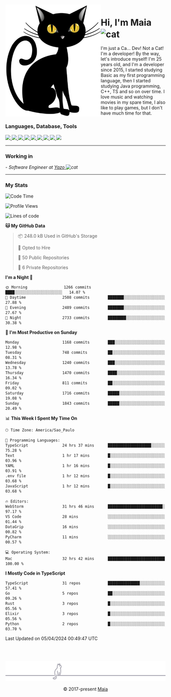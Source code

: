 <img align="left" src="https://raw.githubusercontent.com/gabrielmaialva33/gabrielmaialva33/master/assets/cat_0.png" alt="Stats" width="300px">

<h1 align="left">Hi, I'm Maia 
<img src="https://emojis.slackmojis.com/emojis/images/1643509834/36299/black-cat.gif?1643509834" width="50" height="60" align="center"  alt="cat"/>
</h1>

I'm just a Ca... Dev! Not a Cat! I'm a developer! By the way, let's introduce myself!
I'm 25 years old, and I'm a developer since 2015, I started studying Basic as my first programming
language, then I started studying Java programming, C++, TS and so on over time.
I love music and watching movies in my spare time, I also like to play games, but I don't have much time for that.

<h3 align="left">Languages, Database, Tools</h3>
<p>
  <a href="https://www.typescriptlang.org">
    <img src="https://skillicons.dev/icons?i=ts" />
  </a>
  <a href="https://go.dev">
    <img src="https://skillicons.dev/icons?i=go" />
  </a>
  <a href="https://www.python.org">
    <img src="https://skillicons.dev/icons?i=python" />
  </a>
  <a href="https://gradle.org">
    <img src="https://skillicons.dev/icons?i=gradle" />
  </a>
  <a href="https://redis.io">
    <img src="https://skillicons.dev/icons?i=redis" />
  </a>
  <a href="https://www.mongodb.com">
    <img src="https://skillicons.dev/icons?i=mongodb" />
  </a>
  <a href="https://nodejs.org">
    <img src="https://skillicons.dev/icons?i=nodejs" />
  </a>
  <a href="https://www.javascript.com">
    <img src="https://skillicons.dev/icons?i=js" />
  </a>
  <a href="https://www.docker.com">
    <img src="https://skillicons.dev/icons?i=docker" />
  </a>
</p>

<hr/>

<h3>Working in</h3>

<p><em> - Software Engineer at <a href="[https://pdasolucoes.com.br](https://yazo.com.br/)">Yazo
</a><img src="https://media.giphy.com/media/WUlplcMpOCEmTGBtBW/giphy.gif" width="30" alt="cat"> 
</em></p>

<hr/>

### My Stats

<!--START_SECTION:waka-->
![Code Time](http://img.shields.io/badge/Code%20Time-4%2C094%20hrs%2052%20mins-blue)

![Profile Views](http://img.shields.io/badge/Profile%20Views-16-blue)

![Lines of code](https://img.shields.io/badge/From%20Hello%20World%20I%27ve%20Written-2.5%20million%20lines%20of%20code-blue)

**🐱 My GitHub Data** 

> 📦 248.0 kB Used in GitHub's Storage 
 > 
> 💼 Opted to Hire
 > 
> 📜 50 Public Repositories 
 > 
> 🔑 6 Private Repositories 
 > 
**I'm a Night 🦉** 

```text
🌞 Morning                1266 commits        ████░░░░░░░░░░░░░░░░░░░░░   14.07 % 
🌆 Daytime                2508 commits        ███████░░░░░░░░░░░░░░░░░░   27.88 % 
🌃 Evening                2489 commits        ███████░░░░░░░░░░░░░░░░░░   27.67 % 
🌙 Night                  2733 commits        ████████░░░░░░░░░░░░░░░░░   30.38 % 
```
📅 **I'm Most Productive on Sunday** 

```text
Monday                   1168 commits        ███░░░░░░░░░░░░░░░░░░░░░░   12.98 % 
Tuesday                  748 commits         ██░░░░░░░░░░░░░░░░░░░░░░░   08.31 % 
Wednesday                1240 commits        ███░░░░░░░░░░░░░░░░░░░░░░   13.78 % 
Thursday                 1470 commits        ████░░░░░░░░░░░░░░░░░░░░░   16.34 % 
Friday                   811 commits         ██░░░░░░░░░░░░░░░░░░░░░░░   09.02 % 
Saturday                 1716 commits        █████░░░░░░░░░░░░░░░░░░░░   19.08 % 
Sunday                   1843 commits        █████░░░░░░░░░░░░░░░░░░░░   20.49 % 
```


📊 **This Week I Spent My Time On** 

```text
🕑︎ Time Zone: America/Sao_Paulo

💬 Programming Languages: 
TypeScript               24 hrs 37 mins      ███████████████████░░░░░░   75.28 % 
Text                     1 hr 17 mins        █░░░░░░░░░░░░░░░░░░░░░░░░   03.96 % 
YAML                     1 hr 16 mins        █░░░░░░░░░░░░░░░░░░░░░░░░   03.91 % 
.env file                1 hr 12 mins        █░░░░░░░░░░░░░░░░░░░░░░░░   03.68 % 
JavaScript               1 hr 12 mins        █░░░░░░░░░░░░░░░░░░░░░░░░   03.68 % 

🔥 Editors: 
WebStorm                 31 hrs 46 mins      ████████████████████████░   97.17 % 
VS Code                  28 mins             ░░░░░░░░░░░░░░░░░░░░░░░░░   01.44 % 
DataGrip                 16 mins             ░░░░░░░░░░░░░░░░░░░░░░░░░   00.82 % 
PyCharm                  11 mins             ░░░░░░░░░░░░░░░░░░░░░░░░░   00.57 % 

💻 Operating System: 
Mac                      32 hrs 42 mins      █████████████████████████   100.00 % 
```

**I Mostly Code in TypeScript** 

```text
TypeScript               31 repos            ██████████████░░░░░░░░░░░   57.41 % 
Go                       5 repos             ██░░░░░░░░░░░░░░░░░░░░░░░   09.26 % 
Rust                     3 repos             █░░░░░░░░░░░░░░░░░░░░░░░░   05.56 % 
Elixir                   3 repos             █░░░░░░░░░░░░░░░░░░░░░░░░   05.56 % 
Python                   2 repos             █░░░░░░░░░░░░░░░░░░░░░░░░   03.70 % 
```




 Last Updated on 05/04/2024 00:49:47 UTC
<!--END_SECTION:waka-->


<br/>
<br/>

<p align="center"><img src="https://raw.githubusercontent.com/gabrielmaialva33/gabrielmaialva33/master/assets/gray0_ctp_on_line.svg?sanitize=true" /></p>
<p align="center">&copy; 2017-present <a href="https://github.com/gabrielmaialva33/" target="_blank">Maia</a>
